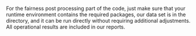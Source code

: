 For the fairness post processing part of the code, just make sure that your runtime environment contains the required packages, our data set is in the directory, and it can be run directly without requiring additional adjustments. All operational results are included in our reports.